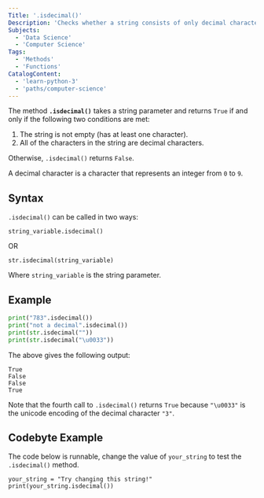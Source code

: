 ```yaml
---
Title: '.isdecimal()'
Description: 'Checks whether a string consists of only decimal characters.'
Subjects:
  - 'Data Science'
  - 'Computer Science'
Tags:
  - 'Methods'
  - 'Functions'
CatalogContent:
  - 'learn-python-3'
  - 'paths/computer-science'
---
```


The method **`.isdecimal()`** takes a string parameter and returns `True` if and only if the following two conditions are met:

1. The string is not empty (has at least one character).
2. All of the characters in the string are decimal characters.

Otherwise, `.isdecimal()` returns `False`.

A decimal character is a character that represents an integer from `0` to `9`.

## Syntax

`.isdecimal()` can be called in two ways:

```pseudo
string_variable.isdecimal()
```

OR

```pseudo
str.isdecimal(string_variable)
```

Where `string_variable` is the string parameter.

## Example

```python
print("783".isdecimal())
print("not a decimal".isdecimal())
print(str.isdecimal(""))
print(str.isdecimal("\u0033"))
```

The above gives the following output:

```shell
True
False
False
True
```

Note that the fourth call to `.isdecimal()` returns `True` because `"\u0033"` is the unicode encoding of the decimal character `"3"`.

## Codebyte Example

The code below is runnable, change the value of `your_string` to test the `.isdecimal()` method.

```codebyte\python
your_string = "Try changing this string!"
print(your_string.isdecimal())
```
